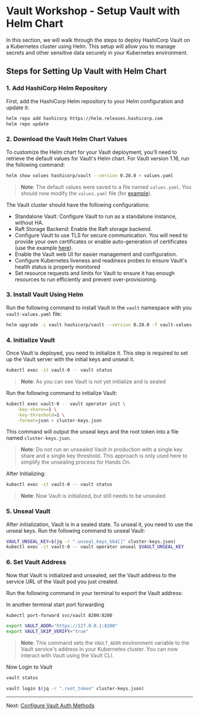 # Vault Workshop - Setup Vault with Helm Chart

In this section, we will walk through the steps to deploy HashiCorp Vault on a Kubernetes cluster using Helm. This setup will allow you to manage secrets and other sensitive data securely in your Kubernetes environment.

## Steps for Setting Up Vault with Helm Chart

### 1. **Add HashiCorp Helm Repository**

First, add the HashiCorp Helm repository to your Helm configuration and update it:

```bash
helm repo add hashicorp https://helm.releases.hashicorp.com
helm repo update
```

### 2. **Download the Vault Helm Chart Values**

To customize the Helm chart for your Vault deployment, you'll need to retrieve the default values for Vault's Helm chart. For Vault version 1.16, run the following command:

```bash
helm show values hashicorp/vault --version 0.28.0 > values.yaml
```

> **Note**: The default values were saved to a file named `values.yaml`. You should now modify the `values.yaml` file (for [example](../../Docs/vault-values.yaml)).

The Vault cluster should have the following configurations:
* Standalone Vault: Configure Vault to run as a standalone instance, without HA.
* Raft Storage Backend: Enable the Raft storage backend.
* Configure Vault to use TLS for secure communication. You will need to provide your own certificates or enable auto-generation of certificates (use the example [here](https://developer.hashicorp.com/vault/tutorials/kubernetes/kubernetes-minikube-tls)).
* Enable the Vault web UI for easier management and configuration.
* Configure Kubernetes liveness and readiness probes to ensure Vault's health status is properly monitored
* Set resource requests and limits for Vault to ensure it has enough resources to run efficiently and prevent over-provisioning.


### 3. **Install Vault Using Helm**

Run the following command to install Vault in the `vault` namespace with you `vault-values.yaml` file:

```bash
helm upgrade -i vault hashicorp/vault --version 0.28.0 -f vault-values.yaml --namespace vault --create-namespace
```

### 4. **Initialize Vault**

Once Vault is deployed, you need to initialize it. This step is required to set up the Vault server with the initial keys and unseal it.

```bash
kubectl exec -it vault-0 -- vault status
```
> **Note**: As you can see Vault is not yet initialize and is sealed


Run the following command to initialize Vault:

```bash
kubectl exec vault-0 -- vault operator init \
    -key-shares=1 \
    -key-threshold=1 \
    -format=json > cluster-keys.json
```

This command will output the unseal keys and the root token into a file named `cluster-keys.json`.

> **Note**: Do not run an unsealed Vault in production with a single key share and a single key threshold. This approach is only used here to simplify the unsealing process for Hands On.


After Initializing:

```bash
kubectl exec -it vault-0 -- vault status
```
> **Note**: Now Vault is initialized, but still needs to be unsealed


### 5. **Unseal Vault**

After initialization, Vault is in a sealed state. To unseal it, you need to use the unseal keys. Run the following command to unseal Vault:

```bash
VAULT_UNSEAL_KEY=$(jq -r ".unseal_keys_b64[]" cluster-keys.json)
kubectl exec -it vault-0 -- vault operator unseal $VAULT_UNSEAL_KEY
```

### 6. **Set Vault Address**

Now that Vault is initialized and unsealed, set the Vault address to the service URL of the Vault pod you just created.

Run the following command in your terminal to export the Vault address:

In another terminal start port forwarding
```bash
kubectl port-forward svc/vault 8200:8200
```

```bash
export VAULT_ADDR="https://127.0.0.1:8200"
export VAULT_SKIP_VERIFY="true"
```

> **Note**: This command sets the `VAULT_ADDR` environment variable to the Vault service's address in your Kubernetes cluster. You can now interact with Vault using the Vault CLI.


Now Login to Vault

```bash
vault status
```

```bash
vault login $(jq -r ".root_token" cluster-keys.json)
```


---

Next: [Configure Vault Auth Methods](./02-vault-auth-methods.md)